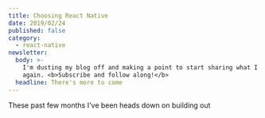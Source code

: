 ```yaml
---
title: Choosing React Native
date: 2019/02/24
published: false
category:
  - react-native
newsletter:
  body: >-
    I'm dusting my blog off and making a point to start sharing what I know
    again. <b>Subscribe and follow along!</b>
  headline: There's more to come
---
```

These past few months I've been heads down on building out
